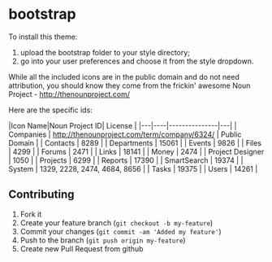 bootstrap
=========

To install this theme:

1.  upload the bootstrap folder to your style directory;
1.  go into your user preferences and choose it from the style dropdown.

While all the included icons are in the public domain and do not need attribution, you should know they come from the frickin' awesome Noun Project - http://thenounproject.com/

Here are the specific ids:

|Icon Name|Noun Project ID| License |
|---|----|---------------|---|
| Companies | http://thenounproject.com/term/company/6324/ | Public Domain |
| Contacts | 8289 |
| Departments | 15061 |
| Events | 9826 |
| Files | 4299 |
| Forums | 2471 |
| Links | 18141 |
| Money | 2474 |
| Project Designer | 1050 |
| Projects | 6299 |
| Reports | 17390 |
| SmartSearch | 19374 |
| System | 1329, 2228, 2474, 4684, 8656 |
| Tasks | 19375 |
| Users | 14261 |

## Contributing

1. Fork it
2. Create your feature branch (`git checkout -b my-feature`)
3. Commit your changes (`git commit -am 'Added my feature'`)
4. Push to the branch (`git push origin my-feature`)
5. Create new Pull Request from github
